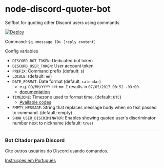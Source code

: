 # node-discord-quoter-bot

Selfbot for quoting other Discord users using commands.

[![Deploy](https://www.herokucdn.com/deploy/button.svg)](https://heroku.com/deploy)

Command: `$q <message ID> [reply content]`

Config variables
* `DISCORD_BOT_TOKEN`:  Dedicated bot token
* `DISCORD_USER_TOKEN`:  User account token
* `PREFIX`:  Command prefix (default: `$`)
* `LOCALE`:  (default: `en`)
* `DATE_FORMAT`:  Date format (default: `calendar`)
  - e.g. `DD/MM/YYYY HH:mm Z` results in `07/05/2017 08:52 -03:00`
  - [documentation](https://momentjs.com/docs/#/displaying/format/)
* `TIMEZONE`: Timezone used to format time. (default: `UTC`)
  - [Available codes](https://en.wikipedia.org/wiki/List_of_tz_database_time_zones)
* `EMPTY_MESSAGE`: String that replaces message body when no text passed to command. (default: empty)
* `SHOW_USER_DISCRIMINATOR`: Enables showing quoted user's discriminator number next to nickname (default: `true`)


---

### Bot Citador para Discord

Cite outros usuários do Discord usando comandos.

[Instruções em Português](https://github.com/kelvinss/node-discord-quoter-bot/blob/master/README.pt.md)
